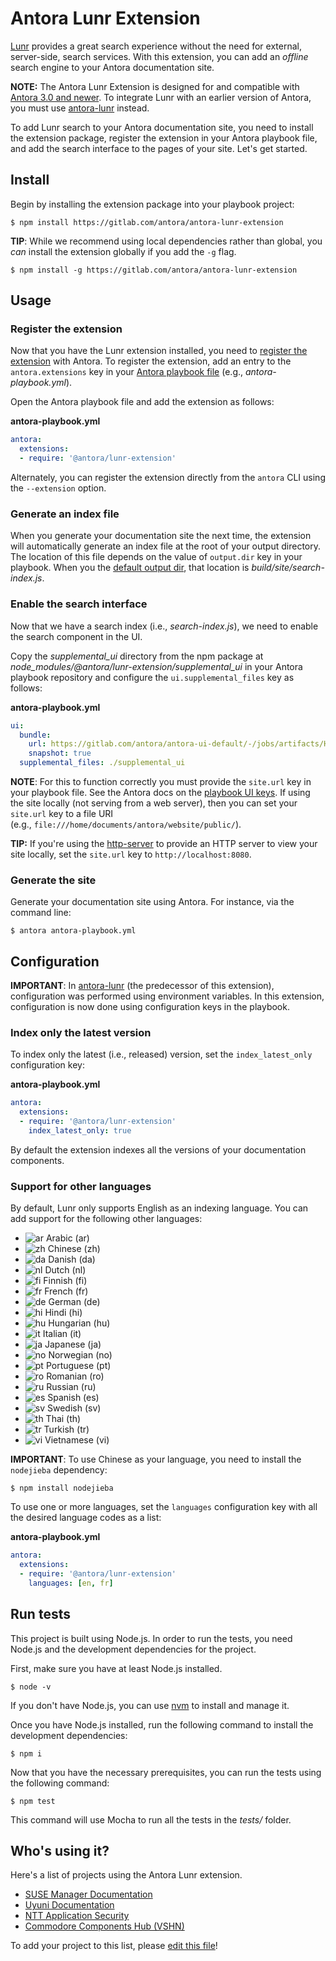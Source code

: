 # Antora Lunr Extension

[Lunr](https://lunrjs.com) provides a great search experience without the need for external, server-side, search services.
With this extension, you can add an *offline* search engine to your Antora documentation site.

**NOTE:** The Antora Lunr Extension is designed for and compatible with [Antora 3.0 and newer](https://docs.antora.org/antora/3.0/whats-new/).
To integrate Lunr with an earlier version of Antora, you must use [antora-lunr](https://github.com/Mogztter/antora-lunr) instead.

To add Lunr search to your Antora documentation site, you need to install the extension package, register the extension in your Antora playbook file, and add the search interface to the pages of your site.
Let's get started.

## Install

Begin by installing the extension package into your playbook project:

```console
$ npm install https://gitlab.com/antora/antora-lunr-extension
```

**TIP**: While we recommend using local dependencies rather than global, you *can* install the extension globally if you add the `-g` flag.

```console
$ npm install -g https://gitlab.com/antora/antora-lunr-extension
```

## Usage

### Register the extension

Now that you have the Lunr extension installed, you need to [register the extension](https://docs.antora.org/antora/3.0/extend/register-extension/) with Antora.
To register the extension, add an entry to the `antora.extensions` key in your [Antora playbook file](https://docs.antora.org/antora/3.0/playbook/) (e.g., _antora-playbook.yml_).

Open the Antora playbook file and add the extension as follows:

**antora-playbook.yml**

```yaml
antora:
  extensions:
  - require: '@antora/lunr-extension'
```

Alternately, you can register the extension directly from the `antora` CLI using the `--extension` option.

### Generate an index file

When you generate your documentation site the next time, the extension will automatically generate an index file at the root of your output directory.
The location of this file depends on the value of `output.dir` key in your playbook.
When you the [default output dir](https://docs.antora.org/antora/3.0/playbook/configure-output/#default-output-dir), that location is *build/site/search-index.js*.

### Enable the search interface

Now that we have a search index (i.e., *search-index.js*), we need to enable the search component in the UI.

Copy the *supplemental_ui* directory from the npm package at *node_modules/@antora/lunr-extension/supplemental_ui* in your Antora playbook repository and configure the `ui.supplemental_files` key as follows:

**antora-playbook.yml**

```yaml
ui:
  bundle:
    url: https://gitlab.com/antora/antora-ui-default/-/jobs/artifacts/HEAD/raw/build/ui-bundle.zip?job=bundle-stable
    snapshot: true
  supplemental_files: ./supplemental_ui
```

**NOTE**: For this to function correctly you must provide the `site.url` key in your playbook file.
See the Antora docs on the [playbook UI keys](https://docs.antora.org/antora/3.0/playbook/configure-ui/).
If using the site locally (not serving from a web server), then you can set your `site.url` key to a file URI (e.g., `file:///home/documents/antora/website/public/`).

**TIP:** If you're using the [http-server](https://www.npmjs.com/package/http-server) to provide an HTTP server to view your site locally, set the `site.url` key to `http://localhost:8080`.

### Generate the site

Generate your documentation site using Antora.
For instance, via the command line:

```console
$ antora antora-playbook.yml
```

## Configuration

**IMPORTANT**: In [antora-lunr](https://github.com/Mogztter/antora-lunr) (the predecessor of this extension), configuration was performed using environment variables.
In this extension, configuration is now done using configuration keys in the playbook.

### Index only the latest version

To index only the latest (i.e., released) version, set the `index_latest_only` configuration key:

**antora-playbook.yml**

```yaml
antora:
  extensions:
  - require: '@antora/lunr-extension'
    index_latest_only: true
```

By default the extension indexes all the versions of your documentation components.

### Support for other languages

By default, Lunr only supports English as an indexing language.
You can add support for the following other languages:

- ![ar](https://cdn.jsdelivr.net/gh/madebybowtie/FlagKit/Assets/PNG/IQ.png) Arabic (ar)
- ![zh](https://cdn.jsdelivr.net/gh/madebybowtie/FlagKit/Assets/PNG/CN.png) Chinese (zh)
- ![da](https://cdn.jsdelivr.net/gh/madebybowtie/FlagKit/Assets/PNG/DK.png) Danish (da)
- ![nl](https://cdn.jsdelivr.net/gh/madebybowtie/FlagKit/Assets/PNG/NL.png) Dutch (nl)
- ![fi](https://cdn.jsdelivr.net/gh/madebybowtie/FlagKit/Assets/PNG/FI.png) Finnish (fi)
- ![fr](https://cdn.jsdelivr.net/gh/madebybowtie/FlagKit/Assets/PNG/FR.png) French (fr)
- ![de](https://cdn.jsdelivr.net/gh/madebybowtie/FlagKit/Assets/PNG/DE.png) German (de)
- ![hi](https://cdn.jsdelivr.net/gh/madebybowtie/FlagKit/Assets/PNG/IN.png) Hindi (hi)
- ![hu](https://cdn.jsdelivr.net/gh/madebybowtie/FlagKit/Assets/PNG/HU.png) Hungarian (hu)
- ![it](https://cdn.jsdelivr.net/gh/madebybowtie/FlagKit/Assets/PNG/IT.png) Italian (it)
- ![ja](https://cdn.jsdelivr.net/gh/madebybowtie/FlagKit/Assets/PNG/JP.png) Japanese (ja)
- ![no](https://cdn.jsdelivr.net/gh/madebybowtie/FlagKit/Assets/PNG/NO.png) Norwegian (no)
- ![pt](https://cdn.jsdelivr.net/gh/madebybowtie/FlagKit/Assets/PNG/PT.png) Portuguese (pt)
- ![ro](https://cdn.jsdelivr.net/gh/madebybowtie/FlagKit/Assets/PNG/RO.png) Romanian (ro)
- ![ru](https://cdn.jsdelivr.net/gh/madebybowtie/FlagKit/Assets/PNG/RU.png) Russian (ru)
- ![es](https://cdn.jsdelivr.net/gh/madebybowtie/FlagKit/Assets/PNG/ES.png) Spanish (es)
- ![sv](https://cdn.jsdelivr.net/gh/madebybowtie/FlagKit/Assets/PNG/SE.png) Swedish (sv)
- ![th](https://cdn.jsdelivr.net/gh/madebybowtie/FlagKit/Assets/PNG/TH.png) Thai (th)
- ![tr](https://cdn.jsdelivr.net/gh/madebybowtie/FlagKit/Assets/PNG/TR.png) Turkish (tr)
- ![vi](https://cdn.jsdelivr.net/gh/madebybowtie/FlagKit/Assets/PNG/VN.png) Vietnamese (vi)

**IMPORTANT**: To use Chinese as your language, you need to install the `nodejieba` dependency:

```console
$ npm install nodejieba
```

To use one or more languages, set the `languages` configuration key with all the desired language codes as a list:

**antora-playbook.yml**

```yaml
antora:
  extensions:
  - require: '@antora/lunr-extension'
    languages: [en, fr]
```

## Run tests

This project is built using Node.js.
In order to run the tests, you need Node.js and the development dependencies for the project.

First, make sure you have at least Node.js installed.

```console
$ node -v
```

If you don't have Node.js, you can use [nvm](https://github.com/nvm-sh/nvm) to install and manage it.

Once you have Node.js installed, run the following command to install the development dependencies:

```console
$ npm i
```

Now that you have the necessary prerequisites, you can run the tests using the following command:

```console
$ npm test
```

This command will use Mocha to run all the tests in the *tests/* folder.

## Who's using it?

Here's a list of projects using the Antora Lunr extension.

- [SUSE Manager Documentation](https://documentation.suse.com/external-tree/en-us/suma/4.0/suse-manager/)
- [Uyuni Documentation](https://www.uyuni-project.org/uyuni-docs/)
- [NTT Application Security](https://source.whitehatsec.com/help/sentinel/)
- [Commodore Components Hub (VSHN)](https://hub.syn.tools/hub/)

To add your project to this list, please [edit this file](https://gitlab.com/antora/antora-lunr-extension/-/edit/main/README.md)!
